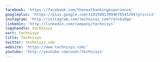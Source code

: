 ```yaml
---
facebook: 'https://facebook.com/thenextbankingexperience'
googleplus: 'https://plus.google.com/110158913994676545294?prsrc=3'
instagram: 'http://instagram.com/technisys_com?ref=badge'
linkedin: 'http://linkedin.com/company/technisys'
logohandle: technisys
sort: technisys
title: Technisys
twitter: technisys_com
website: 'https://www.technisys.com/'
youtube: 'http://youtube.com/user/Technisys'
---
```

